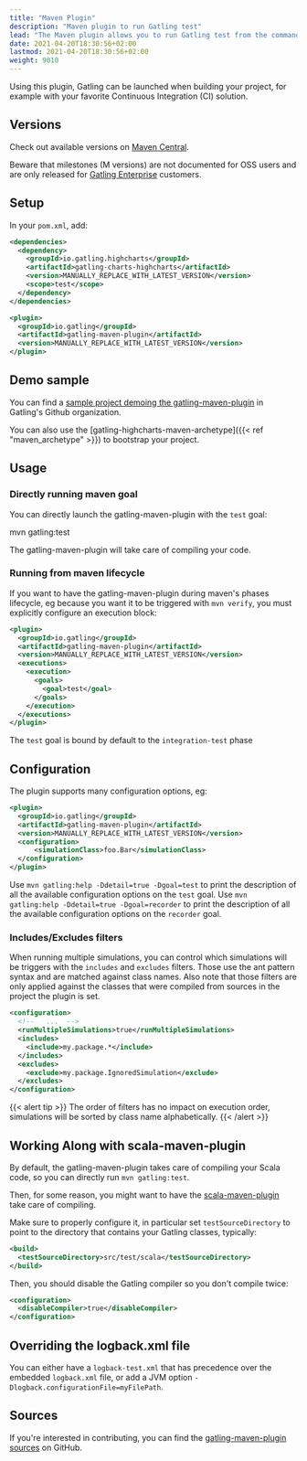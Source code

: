 ```yaml
---
title: "Maven Plugin"
description: "Maven plugin to run Gatling test"
lead: "The Maven plugin allows you to run Gatling test from the command line, without the bundle"
date: 2021-04-20T18:30:56+02:00
lastmod: 2021-04-20T18:30:56+02:00
weight: 9010
---
```


Using this plugin, Gatling can be launched when building your project, for example with your favorite Continuous Integration (CI) solution.

## Versions

Check out available versions on [Maven Central](https://search.maven.org/search?q=g:io.gatling%20AND%20a:gatling-maven-plugin&core=gav).

Beware that milestones (M versions) are not documented for OSS users and are only released for [Gatling Enterprise](/enterprise/) customers.

## Setup

In your `pom.xml`, add:

```xml
<dependencies>
  <dependency>
    <groupId>io.gatling.highcharts</groupId>
    <artifactId>gatling-charts-highcharts</artifactId>
    <version>MANUALLY_REPLACE_WITH_LATEST_VERSION</version>
    <scope>test</scope>
  </dependency>
</dependencies>

<plugin>
  <groupId>io.gatling</groupId>
  <artifactId>gatling-maven-plugin</artifactId>
  <version>MANUALLY_REPLACE_WITH_LATEST_VERSION</version>
</plugin>
```

## Demo sample

You can find a [sample project demoing the gatling-maven-plugin](https://github.com/gatling/gatling-maven-plugin-demo) in Gatling's Github organization.

You can also use the [gatling-highcharts-maven-archetype]({{< ref "maven_archetype" >}}) to bootstrap your project.

## Usage

### Directly running maven goal

You can directly launch the gatling-maven-plugin with the `test` goal:

  mvn gatling:test


The gatling-maven-plugin will take care of compiling your code.

### Running from maven lifecycle

If you want to have the gatling-maven-plugin during maven's phases lifecycle, eg because you want it to be triggered with `mvn verify`,
you must explicitly configure an execution block:

```xml
<plugin>
  <groupId>io.gatling</groupId>
  <artifactId>gatling-maven-plugin</artifactId>
  <version>MANUALLY_REPLACE_WITH_LATEST_VERSION</version>
  <executions>
    <execution>
      <goals>
        <goal>test</goal>
      </goals>
    </execution>
  </executions>
</plugin>
```

The `test` goal is bound by default to the `integration-test` phase

## Configuration

The plugin supports many configuration options, eg:

```xml  
<plugin>
  <groupId>io.gatling</groupId>
  <artifactId>gatling-maven-plugin</artifactId>
  <version>MANUALLY_REPLACE_WITH_LATEST_VERSION</version>
  <configuration>
      <simulationClass>foo.Bar</simulationClass>
  </configuration>
</plugin>
```

Use `mvn gatling:help -Ddetail=true -Dgoal=test` to print the description of all the available configuration options on the `test` goal.
Use `mvn gatling:help -Ddetail=true -Dgoal=recorder` to print the description of all the available configuration options on the `recorder` goal.

### Includes/Excludes filters

When running multiple simulations, you can control which simulations will be triggers with the `includes` and `excludes` filters.
Those use the ant pattern syntax and are matched against class names.
Also note that those filters are only applied against the classes that were compiled from sources in the project the plugin is set.

```xml  
<configuration>
  <!--   ...  -->
  <runMultipleSimulations>true</runMultipleSimulations>
  <includes>
    <include>my.package.*</include>
  </includes>
  <excludes>
    <exclude>my.package.IgnoredSimulation</exclude>
  </excludes>
</configuration>
```

{{< alert tip >}}
The order of filters has no impact on execution order, simulations will be sorted by class name alphabetically.
{{< /alert >}}

## Working Along with scala-maven-plugin

By default, the gatling-maven-plugin takes care of compiling your Scala code, so you can directly run `mvn gatling:test`.

Then, for some reason, you might want to have the [scala-maven-plugin](https://github.com/davidB/scala-maven-plugin) take care of compiling.

Make sure to properly configure it, in particular set `testSourceDirectory` to point to the directory that contains your Gatling classes, typically:

```xml  
<build>
  <testSourceDirectory>src/test/scala</testSourceDirectory>
</build>
```

Then, you should disable the Gatling compiler so you don't compile twice:

```xml  
<configuration>
  <disableCompiler>true</disableCompiler>
</configuration>
```

## Overriding the logback.xml file

You can either have a `logback-test.xml` that has precedence over the embedded `logback.xml` file, or add a JVM option `-Dlogback.configurationFile=myFilePath`.

## Sources

If you're interested in contributing, you can find the [gatling-maven-plugin sources](https://github.com/gatling/gatling-maven-plugin) on GitHub.
